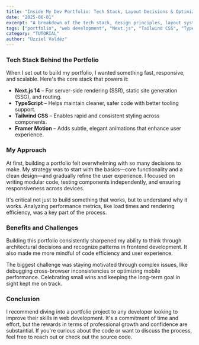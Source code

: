```yaml
---
title: "Inside My Dev Portfolio: Tech Stack, Layout Decisions & Optimizations"
date: "2025-06-01"
excerpt: "A breakdown of the tech stack, design principles, layout systems, and performance strategies behind the development of my personal web portfolio."
tags: ["portfolio", "web development", "Next.js", "Tailwind CSS", "TypeScript", "frontend"]
category: "TUTORIAL"
author: "Uzziel Valdéz"
---
```


### Tech Stack Behind the Portfolio

When I set out to build my portfolio, I wanted something fast, responsive, and scalable. Here's the core stack that powers it:

- **Next.js 14** – For server-side rendering (SSR), static site generation (SSG), and routing.
- **TypeScript** – Helps maintain cleaner, safer code with better tooling support.
- **Tailwind CSS** – Enables rapid and consistent styling across components.
- **Framer Motion** – Adds subtle, elegant animations that enhance user experience.

### My Approach

At first, building a portfolio felt overwhelming with so many decisions to make. My strategy was to start with the basics—core functionality and a clean design—and gradually refine the user experience. I focused on writing modular code, testing components independently, and ensuring responsiveness across devices.

It's critical not just to build something that works, but to understand why it works. Analyzing performance metrics, like load times and rendering efficiency, was a key part of the process.

### Benefits and Challenges

Building this portfolio consistently sharpened my ability to think through architectural decisions and recognize patterns in frontend development. It also made me more mindful of code efficiency and user experience.

The biggest challenge was staying motivated through complex issues, like debugging cross-browser inconsistencies or optimizing mobile performance. Celebrating small wins and keeping the long-term goal in sight kept me on track.

### Conclusion

I recommend diving into a portfolio project to any developer looking to improve their skills in web development. It's a commitment of time and effort, but the rewards in terms of professional growth and confidence are substantial. If you're curious about the code or want to discuss the process, feel free to reach out or check out the source code.